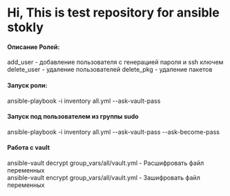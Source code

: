 # Hi, This is test repository for ansible stokly

#### Описание Ролей:     
add_user - добавление пользователя с генерацией пароля и ssh ключем
delete_user - удаление пользователей
delete_pkg - удаление пакетов

#### Запуск роли:    
ansible-playbook -i inventory all.yml --ask-vault-pass     

#### Запуск под пользователем из группы sudo      
ansible-playbook -i inventory all.yml --ask-vault-pass --ask-become-pass

#### Работа с vault  
ansible-vault decrypt group_vars/all/vault.yml - Расшифровать файл переменных   
ansible-vault encrypt group_vars/all/vault.yml - Зашифровать файл переменных